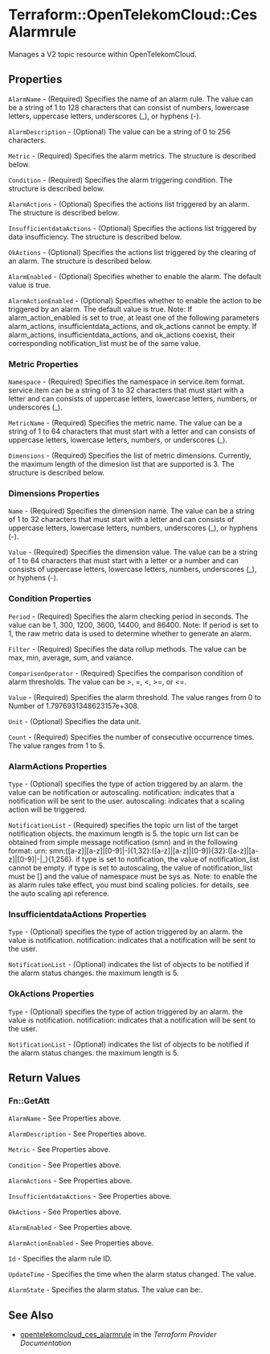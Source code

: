 # Terraform::OpenTelekomCloud::CesAlarmrule

Manages a V2 topic resource within OpenTelekomCloud.

## Properties

`AlarmName` - (Required) Specifies the name of an alarm rule. The value can
be a string of 1 to 128 characters that can consist of numbers, lowercase letters,
uppercase letters, underscores (_), or hyphens (-).

`AlarmDescription` - (Optional) The value can be a string of 0 to 256 characters.

`Metric` - (Required) Specifies the alarm metrics. The structure is described
below.

`Condition` - (Required) Specifies the alarm triggering condition. The structure
is described below.

`AlarmActions` - (Optional) Specifies the actions list triggered by an alarm. The
structure is described below.

`InsufficientdataActions` - (Optional) Specifies the actions list triggered by
data insufficiency. The structure is described below.

`OkActions` - (Optional) Specifies the actions list triggered by the clearing of
an alarm. The structure is described below.

`AlarmEnabled` - (Optional) Specifies whether to enable the alarm. The default
value is true.

`AlarmActionEnabled` - (Optional) Specifies whether to enable the action
to be triggered by an alarm. The default value is true.
Note: If alarm_action_enabled is set to true, at least one of the following
parameters alarm_actions, insufficientdata_actions, and ok_actions cannot
be empty. If alarm_actions, insufficientdata_actions, and ok_actions coexist,
their corresponding notification_list must be of the same value.

### Metric Properties

`Namespace` - (Required) Specifies the namespace in service.item format. service.item
can be a string of 3 to 32 characters that must start with a letter and can
consists of uppercase letters, lowercase letters, numbers, or underscores (_).

`MetricName` - (Required) Specifies the metric name. The value can be a string
of 1 to 64 characters that must start with a letter and can consists of uppercase
letters, lowercase letters, numbers, or underscores (_).

`Dimensions` - (Required) Specifies the list of metric dimensions. Currently,
the maximum length of the dimesion list that are supported is 3. The structure
is described below.

### Dimensions Properties

`Name` - (Required) Specifies the dimension name. The value can be a string
of 1 to 32 characters that must start with a letter and can consists of uppercase
letters, lowercase letters, numbers, underscores (_), or hyphens (-).

`Value` - (Required) Specifies the dimension value. The value can be a string
of 1 to 64 characters that must start with a letter or a number and can consists
of uppercase letters, lowercase letters, numbers, underscores (_), or hyphens
(-).

### Condition Properties

`Period` - (Required) Specifies the alarm checking period in seconds. The
value can be 1, 300, 1200, 3600, 14400, and 86400.
Note: If period is set to 1, the raw metric data is used to determine
whether to generate an alarm.

`Filter` - (Required) Specifies the data rollup methods. The value can be
max, min, average, sum, and vaiance.

`ComparisonOperator` - (Required) Specifies the comparison condition of alarm
thresholds. The value can be >, =, <, >=, or <=.

`Value` - (Required) Specifies the alarm threshold. The value ranges from
0 to Number of 1.7976931348623157e+308.

`Unit` - (Optional) Specifies the data unit.

`Count` - (Required) Specifies the number of consecutive occurrence times.
The value ranges from 1 to 5.

### AlarmActions Properties

`Type` - (Optional) specifies the type of action triggered by an alarm. the
value can be notification or autoscaling.
notification: indicates that a notification will be sent to the user.
autoscaling: indicates that a scaling action will be triggered.

`NotificationList` - (Required) specifies the topic urn list of the target
notification objects. the maximum length is 5. the topic urn list can be
obtained from simple message notification (smn) and in the following format:
urn: smn:([a-z]|[a-z]|[0-9]|\-){1,32}:([a-z]|[a-z]|[0-9]){32}:([a-z]|[a-z]|[0-9]|\-|\_){1,256}.
if type is set to notification, the value of notification_list cannot be
empty. if type is set to autoscaling, the value of notification_list must
be [] and the value of namespace must be sys.as.
Note: to enable the as alarm rules take effect, you must bind scaling
policies. for details, see the auto scaling api reference.

### InsufficientdataActions Properties

`Type` - (Optional) specifies the type of action triggered by an alarm. the
value is notification.
notification: indicates that a notification will be sent to the user.

`NotificationList` - (Optional) indicates the list of objects to be notified
if the alarm status changes. the maximum length is 5.

### OkActions Properties

`Type` - (Optional) specifies the type of action triggered by an alarm. the
value is notification.
notification: indicates that a notification will be sent to the user.

`NotificationList` - (Optional) indicates the list of objects to be notified
if the alarm status changes. the maximum length is 5.


## Return Values

### Fn::GetAtt

`AlarmName` - See Properties above.

`AlarmDescription` - See Properties above.

`Metric` - See Properties above.

`Condition` - See Properties above.

`AlarmActions` - See Properties above.

`InsufficientdataActions` - See Properties above.

`OkActions` - See Properties above.

`AlarmEnabled` - See Properties above.

`AlarmActionEnabled` - See Properties above.

`Id` - Specifies the alarm rule ID.

`UpdateTime` - Specifies the time when the alarm status changed. The value.

`AlarmState` - Specifies the alarm status. The value can be:.

## See Also

* [opentelekomcloud_ces_alarmrule](https://www.terraform.io/docs/providers/opentelekomcloud/r/ces_alarmrule.html) in the _Terraform Provider Documentation_